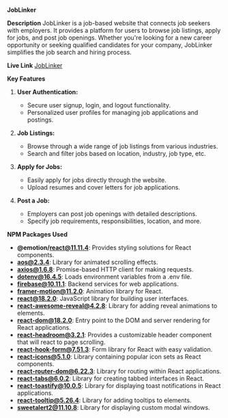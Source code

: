 **JobLinker**

**Description**
JobLinker is a job-based website that connects job seekers with employers. It provides a platform for users to browse job listings, apply for jobs, and post job openings. Whether you're looking for a new career opportunity or seeking qualified candidates for your company, JobLinker simplifies the job search and hiring process.

**Live Link**
[JobLinker](https://assignment-11-3a7d3.web.app/)

**Key Features**
1. **User Authentication:**
   - Secure user signup, login, and logout functionality.
   - Personalized user profiles for managing job applications and postings.

2. **Job Listings:**
   - Browse through a wide range of job listings from various industries.
   - Search and filter jobs based on location, industry, job type, etc.

3. **Apply for Jobs:**
   - Easily apply for jobs directly through the website.
   - Upload resumes and cover letters for job applications.

4. **Post a Job:**
   - Employers can post job openings with detailed descriptions.
   - Specify job requirements, responsibilities, location, and more.



**NPM Packages Used**

- **@emotion/react@11.11.4**: Provides styling solutions for React components.
- **aos@2.3.4**: Library for animated scrolling effects.
- **axios@1.6.8**: Promise-based HTTP client for making requests.
- **dotenv@16.4.5**: Loads environment variables from a .env file.
- **firebase@10.11.1**: Backend services for web applications.
- **framer-motion@11.2.0**: Animation library for React.
- **react@18.2.0**: JavaScript library for building user interfaces.
- **react-awesome-reveal@4.2.8**: Library for adding reveal animations to elements.
- **react-dom@18.2.0**: Entry point to the DOM and server rendering for React applications.
- **react-headroom@3.2.1**: Provides a customizable header component that will react to page scrolling.
- **react-hook-form@7.51.3**: Form library for React with easy validation.
- **react-icons@5.1.0**: Library containing popular icon sets as React components.
- **react-router-dom@6.22.3**: Library for routing within React applications.
- **react-tabs@6.0.2**: Library for creating tabbed interfaces in React.
- **react-toastify@10.0.5**: Library for displaying toast notifications in React applications.
- **react-tooltip@5.26.4**: Library for adding tooltips to elements.
- **sweetalert2@11.10.8**: Library for displaying custom modal windows.





